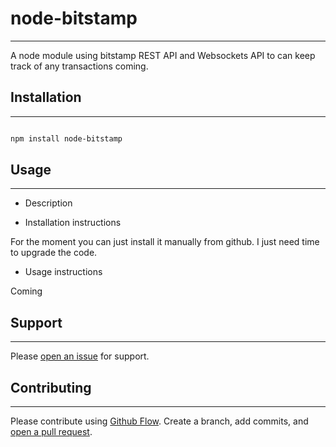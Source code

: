 # node-bitstamp

---

A node module using bitstamp REST API and Websockets API to can keep track of any transactions coming.

## Installation

---

```sh

npm install node-bitstamp
```

## Usage

---

* Description



* Installation instructions

For the moment you can just install it manually from github.
I just need time to upgrade the code.

* Usage instructions

Coming

## Support

---

Please [open an issue](https://github.com/fraction/readme-boilerplate/issues/new) for support.

## Contributing

---

Please contribute using [Github Flow](https://guides.github.com/introduction/flow/). Create a branch, add commits, and [open a pull request](https://github.com/fraction/readme-boilerplate/compare/).

